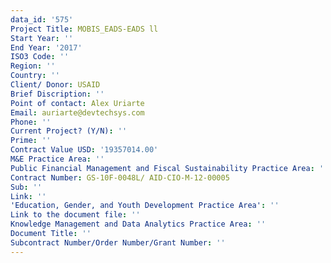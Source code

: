 ```yaml
---
data_id: '575'
Project Title: MOBIS_EADS-EADS ll
Start Year: ''
End Year: '2017'
ISO3 Code: ''
Region: ''
Country: ''
Client/ Donor: USAID
Brief Discription: ''
Point of contact: Alex Uriarte
Email: auriarte@devtechsys.com
Phone: ''
Current Project? (Y/N): ''
Prime: ''
Contract Value USD: '19357014.00'
M&E Practice Area: ''
Public Financial Management and Fiscal Sustainability Practice Area: ''
Contract Number: GS-10F-0048L/ AID-CIO-M-12-00005
Sub: ''
Link: ''
'Education, Gender, and Youth Development Practice Area': ''
Link to the document file: ''
Knowledge Management and Data Analytics Practice Area: ''
Document Title: ''
Subcontract Number/Order Number/Grant Number: ''
---
```

